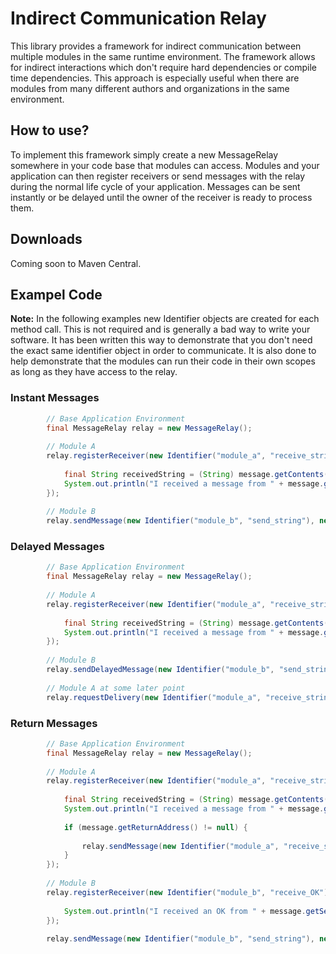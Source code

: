 # Indirect Communication Relay
This library provides a framework for indirect communication between multiple modules in the same runtime environment. The framework allows for indirect interactions which don't require hard dependencies or compile time dependencies. This approach is especially useful when there are modules from many different authors and organizations in the same environment.

## How to use?
To implement this framework simply create a new MessageRelay somewhere in your code base that modules can access. Modules and your application can then register receivers or send messages with the relay during the normal life cycle of your application. Messages can be sent instantly or be delayed until the owner of the receiver is ready to process them.

## Downloads
Coming soon to Maven Central.

## Exampel Code

**Note:** In the following examples new Identifier objects are created for each method call. This is not required and is generally a bad way to write your software. It has been written this way to demonstrate that you don't need the exact same identifier object in order to communicate. It is also done to help demonstrate that the modules can run their code in their own scopes as long as they have access to the relay.

### Instant Messages
```java
        // Base Application Environment
        final MessageRelay relay = new MessageRelay();
        
        // Module A
        relay.registerReceiver(new Identifier("module_a", "receive_string"), message -> {
            
            final String receivedString = (String) message.getContents().get();
            System.out.println("I received a message from " + message.getSender() + " it said " + receivedString);
        });
        
        // Module B
        relay.sendMessage(new Identifier("module_b", "send_string"), new Identifier("module_a", "receive_string"), () -> "Hello module A.");
```

### Delayed Messages
```java
        // Base Application Environment
        final MessageRelay relay = new MessageRelay();
        
        // Module A
        relay.registerReceiver(new Identifier("module_a", "receive_string"), message -> {
            
            final String receivedString = (String) message.getContents().get();
            System.out.println("I received a message from " + message.getSender() + " it said " + receivedString);
        });
        
        // Module B
        relay.sendDelayedMessage(new Identifier("module_b", "send_string"), new Identifier("module_a", "receive_string"), () -> "Hello module A.");
        
        // Module A at some later point
        relay.requestDelivery(new Identifier("module_a", "receive_string"));
```

### Return Messages
```java
        // Base Application Environment
        final MessageRelay relay = new MessageRelay();
        
        // Module A
        relay.registerReceiver(new Identifier("module_a", "receive_string"), message -> {
            
            final String receivedString = (String) message.getContents().get();
            System.out.println("I received a message from " + message.getSender() + " it said " + receivedString);
            
            if (message.getReturnAddress() != null) {
                
                relay.sendMessage(new Identifier("module_a", "receive_string"), message.getReturnAddress(), () -> "Thanks for the message.");
            }
        });
        
        // Module B
        relay.registerReceiver(new Identifier("module_b", "receive_OK"), message -> {
            
            System.out.println("I received an OK from " + message.getSender());
        });
        
        relay.sendMessage(new Identifier("module_b", "send_string"), new Identifier("module_a", "receive_string"), () -> "Hello module A.", new Identifier("module_b", "receive_OK"));
```